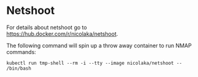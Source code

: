 # Netshoot
For details about netshoot go to https://hub.docker.com/r/nicolaka/netshoot.

The following command will spin up a throw away container to run NMAP commands:

`kubectl run tmp-shell --rm -i --tty --image nicolaka/netshoot -- /bin/bash`

